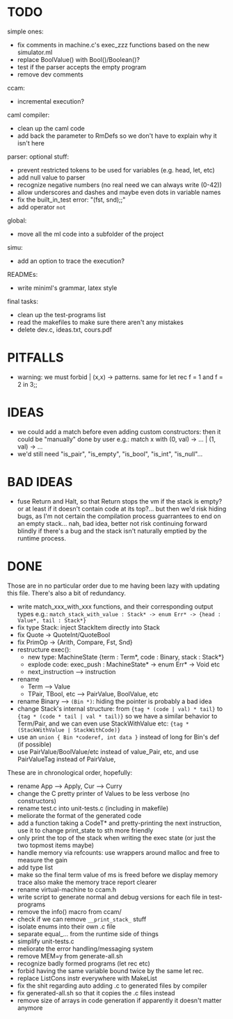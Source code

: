 # TODO

simple ones:
- fix comments in machine.c's exec_zzz functions based on the new simulator.ml
- replace BoolValue() with Bool()/Boolean()?
- test if the parser accepts the empty program
- remove dev comments

ccam:
- incremental execution?

caml compiler:
- clean up the caml code
- add back the parameter to RmDefs so we don't have to explain why it isn't here

parser:
  optional stuff:
  - prevent restricted tokens to be used for variables (e.g. head, let, etc)
  - add null value to parser
  - recognize negative numbers (no real need we can always write (0-42))
  - allow underscores and dashes and maybe
    even dots in variable names
  - fix the built_in_test error: "(fst, snd);;"
  - add operator `not`

global:
- move all the ml code into a subfolder of the project

simu:
- add an option to trace the execution?

READMEs:
- write miniml's grammar, latex style

final tasks:
- clean up the test-programs list
- read the makefiles to make sure there aren't any mistakes
- delete dev.c, ideas.txt, cours.pdf

# PITFALLS
- warning: we must forbid | (x,x) -> patterns.
  same for let rec f = 1 and f = 2 in 3;;

# IDEAS
- we could add a match before even adding custom constructors:
  then it could be "manually" done by user e.g.:
  match x with (0, val) -> ... | (1, val) -> ...
- we'd still need "is_pair", "is_empty", "is_bool", "is_int", "is_null"...

# BAD IDEAS
- fuse Return and Halt, so that Return stops the vm if the stack is empty? or at least if
  it doesn't contain code at its top?... but then we'd risk hiding bugs, as I'm not certain
  the compilation process guarrantees to end on an empty stack... nah, bad idea,
  better not risk continuing forward blindly if there's a bug and the stack isn't naturally
  emptied by the runtime process.

# DONE

Those are in no particular order due to me having been lazy with updating this file.
There's also a bit of redundancy.
  - write match_xxx_with_xxx functions, and their corresponding output types
    e.g.: `match_stack_with_value : Stack* -> enum Err* -> {head : Value*, tail : Stack*}`
  - fix type Stack: inject StackItem directly into Stack
  - fix Quote -> QuoteInt/QuoteBool
  - fix PrimOp -> {Arith, Compare, Fst, Snd}
  - restructure exec():
    - new type: MachineState {term : Term*, code : Binary, stack : Stack*}
    - explode code:
      exec_push : MachineState* -> enum Err* -> Void
      etc
    - next_instruction --> instruction
  - rename
    - Term --> Value
    - TPair, TBool, etc --> PairValue, BoolValue, etc
  - rename Binary --> `(Bin *)`: hiding the pointer is probably a bad idea
  - change Stack's internal structure:
    from `{tag * (code | val) * tail}` to `{tag * (code * tail | val * tail)}`
    so we have a similar behavior to Term/Pair, and we can even use
    StackWithValue etc:
    `{tag * (StackWithValue | StackWithCode)}`
  - use an `union { Bin *coderef, int data }` instead of long for Bin's def (if possible)
  - use PairValue/BoolValue/etc instead of value_Pair, etc, and use PairValueTag instead of PairValue,

These are in chronological order, hopefully:
- rename App --> Apply, Cur --> Curry
- change the C pretty printer of Values to be less verbose (no constructors)
- rename test.c into unit-tests.c (including in makefile)
- meliorate the format of the generated code
- add a function taking a CodeT* and pretty-printing the next instruction,
  use it to change print_state to sth more friendly
- only print the top of the stack when writing the exec state (or just the
  two topmost items maybe)
- handle memory via refcounts:
  use wrappers around malloc and free to measure the gain
- add type list
- make so the final term value of ms is freed before we display memory trace
  also make the memory trace report clearer
- rename virtual-machine to ccam.h
- write script to generate normal and debug versions for each file in
  test-programs
- remove the info() macro from ccam/
- check if we can remove `__print_stack_` stuff
- isolate enums into their own .c file
- separate equal_... from the runtime side of things
- simplify unit-tests.c
- meliorate the error handling/messaging system
- remove MEM=y from generate-all.sh
- recognize badly formed programs (let rec etc)
- forbid having the same variable bound twice by the same let rec.
- replace ListCons instr everywhere with MakeList
- fix the shit regarding auto adding .c to generated files by compiler
- fix generated-all.sh so that it copies the .c files instead
- remove size of arrays in code generation if apparently it doesn't matter
anymore
